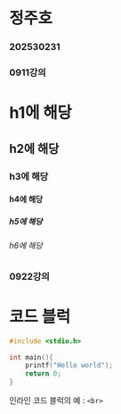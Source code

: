 # 정주호
### 202530231


### 0911강의
 # h1에 해당
## h2에 해당
### h3에 해당
#### h4에 해당
##### h5에 해당
###### h6에 해당




### 0922강의
# 코드 블럭
```c
#include <stdio.h>

int main(){
    printf("Hello world");
    return 0;
}
```


인라인 코드 블럭의 예 : `<br>`
